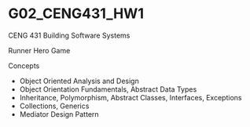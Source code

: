 # G02_CENG431_HW1
CENG 431 Building Software Systems

Runner Hero Game

Concepts
- Object Oriented Analysis and Design
- Object Orientation Fundamentals, Abstract Data Types
- Inheritance, Polymorphism, Abstract Classes, Interfaces, Exceptions
- Collections, Generics
- Mediator Design Pattern
